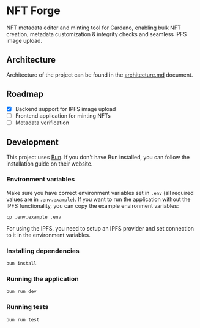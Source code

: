 # NFT Forge

NFT metadata editor and minting tool for Cardano, enabling bulk NFT creation, metadata customization & integrity checks and seamless IPFS image upload.

## Architecture

Architecture of the project can be found in the [architecture.md](./docs/architecture.md) document.

## Roadmap

- [x] Backend support for IPFS image upload
- [ ] Frontend application for minting NFTs
- [ ] Metadata verification

## Development

This project uses [Bun](https://bun.sh/). If you don't have Bun installed, you can follow the installation guide on their website.

### Environment variables

Make sure you have correct environment variables set in `.env` (all required values are in `.env.example`). If you want to run the application without the IPFS functionality, you can copy the example environment variables:

```
cp .env.example .env
```

For using the IPFS, you need to setup an IPFS provider and set connection to it in the environment variables.

### Installing dependencies

```
bun install
```

### Running the application

```
bun run dev
```

### Running tests

```
bun run test
```
